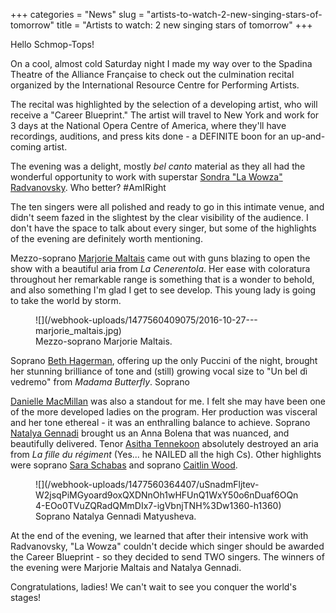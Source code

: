+++
categories = "News"
slug = "artists-to-watch-2-new-singing-stars-of-tomorrow"
title = "Artists to watch: 2 new singing stars of tomorrow"
+++

Hello Schmop-Tops!

On a cool, almost cold Saturday night I made my way over to the Spadina Theatre of the Alliance Française to check out the culmination recital organized by the International Resource Centre for Performing Artists. 

The recital was highlighted by the selection of a developing artist, who will receive a "Career Blueprint." The artist will travel to New York and work for 3 days at the National Opera Centre of America, where they'll have recordings, auditions, and press kits done - a DEFINITE boon for an up-and-coming artist. 

The evening was a delight, mostly *bel canto* material as they all had the wonderful opportunity to work with superstar [Sondra "La Wowza" Radvanovsky](/review-sondra-slays-in-bellini-masterwork/). Who better? #AmIRight 

The ten singers were all polished and ready to go in this intimate venue, and didn't seem fazed in the slightest by the clear visibility of the audience. I don't have the space to talk about every singer, but some of the highlights of the evening are definitely worth mentioning. 

Mezzo-soprano [Marjorie Maltais](/spotlight-on-marjorie-maltais/) came out with guns blazing to open the show with a beautiful aria from *La Cenerentola*. Her ease with coloratura throughout her remarkable range is something that is a wonder to behold, and also something I'm glad I get to see develop. This young lady is going to take the world by storm. 

<figure data-type="image">
![](/webhook-uploads/1477560409075/2016-10-27---marjorie_maltais.jpg)
<figcaption>Mezzo-soprano Marjorie Maltais.</figcaption>
</figure>

Soprano [Beth Hagerman](/spotlight-on-beth-hagerman/), offering up the only Puccini of the night, brought her stunning brilliance of tone and (still) growing vocal size to "Un bel dì vedremo" from *Madama Butterfly*. Soprano 

[Danielle MacMillan](/spotlight-on-danielle-macmillan/) was also a standout for me. I felt she may have been one of the more developed ladies on the program. Her production was visceral and her tone ethereal - it was an enthralling balance to achieve. Soprano [Natalya Gennadi](http://www.schmopera.com/scene/people/natalya-matyusheva/) brought us an Anna Bolena that was nuanced, and beautifully delivered. Tenor [Asitha Tennekoon](/scene/people/asitha-tennekoon/) absolutely destroyed an aria from *La fille du régiment* (Yes... he NAILED all the high Cs). Other highlights were soprano [Sara Schabas](/scene/people/sara-schabas/) and soprano [Caitlin Wood](/scene/people/caitlin-wood/). 

<figure data-type="image">
![](/webhook-uploads/1477560364407/uSnadmFljtev-W2jsqPiMGyoard9oxQXDNnOh1wHFUnQ1WxY50o6nDuaf6OQn4-EOo0TVuZQRadQMmDIx7-igVbnjTNH%3Dw1360-h1360)
<figcaption>Soprano Natalya Gennadi Matyusheva.</figcaption>
</figure>

At the end of the evening, we learned that after their intensive work with Radvanovsky, "La Wowza" couldn't decide which singer should be awarded the Career Blueprint - so they decided to send TWO singers. The winners of the evening were Marjorie Maltais and Natalya Gennadi. 

Congratulations, ladies! We can't wait to see you conquer the world's stages! 
